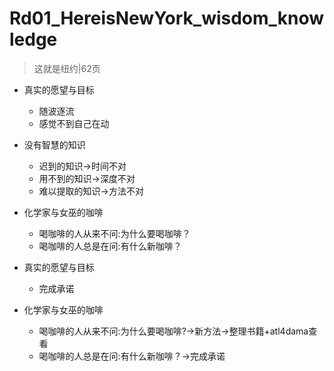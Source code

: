 # Rd01_HereisNewYork_wisdom_knowledge

> 这就是纽约|62页

- 真实的愿望与目标
    + 随波逐流
    + 感觉不到自己在动 
- 没有智慧的知识
    + 迟到的知识->时间不对
    + 用不到的知识->深度不对 
    + 难以提取的知识->方法不对 
- 化学家与女巫的咖啡
    + 喝咖啡的人从来不问:为什么要喝咖啡？
    + 喝咖啡的人总是在问:有什么新咖啡？

- 真实的愿望与目标
    + 完成承诺
- 化学家与女巫的咖啡
    + 喝咖啡的人从来不问:为什么要喝咖啡?->新方法->整理书籍+atl4dama查看
    + 喝咖啡的人总是在问:有什么新咖啡？->完成承诺
